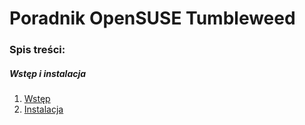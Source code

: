 # Poradnik OpenSUSE Tumbleweed
### Spis treści:
##### Wstęp i instalacja
1. <a href="/Wstęp i instalacja/Wstęp.md">Wstęp</a>
2. <a href="/Wstęp i instalacja/Instalacja systemu.md">Instalacja</a>



